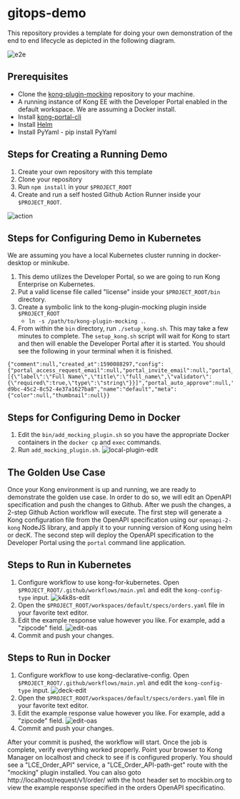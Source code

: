 # gitops-demo

This repository provides a template for doing your own demonstration of the end to end lifecycle as depicted in the following diagram.

![e2e](https://kong-sales-engineering.s3.us-east-2.amazonaws.com/images/e2e.png)

Prerequisites
---
* Clone the [kong-plugin-mocking](https://github.com/Kong/kong-plugin-mocking) repository to your machine. 
* A running instance of Kong EE with the Developer Portal enabled in the default workspace. We are assuming a Docker install.
* Install [kong-portal-cli](https://github.com/Kong/kong-portal-cli)
* Install [Helm](http://helm.sh)
* Install PyYaml - pip install PyYaml

Steps for Creating a Running Demo
---
1. Create your own repository with this template
1. Clone your repository
1. Run `npm install` in your `$PROJECT_ROOT`
1. Create and run a self hosted Github Action Runner inside your `$PROJECT_ROOT`. 

![action](https://kong-sales-engineering.s3.us-east-2.amazonaws.com/images/action-gitops-demo.png)

Steps for Configuring Demo in Kubernetes
--
We are assuming you have a local Kubernetes cluster running in docker-desktop or minikube.

1. This demo utilizes the Developer Portal, so we are going to run Kong Enterprise on Kubernetes.
1. Put a valid license file called "license" inside your `$PROJECT_ROOT/bin` directory.
1. Create a symbolic link to the kong-plugin-mocking plugin inside `$PROJECT_ROOT`
   - `ln -s /path/to/kong-plugin-mocking .`.
1. From within the `bin` directory, run `./setup_kong.sh`. This may take a few minutes to complete. The `setup_kong.sh` script will wait for Kong to start and then will enable the Developer Portal after it is started. You should see the following in your terminal when it is finished.

```
{"comment":null,"created_at":1590088297,"config":{"portal_access_request_email":null,"portal_invite_email":null,"portal_reset_success_email":null,"portal_auth_conf":null,"portal_is_legacy":null,"portal_auth":null,"portal_developer_meta_fields":"[{\"label\":\"Full Name\",\"title\":\"full_name\",\"validator\":{\"required\":true,\"type\":\"string\"}}]","portal_auto_approve":null,"portal":true,"portal_token_exp":null,"portal_emails_reply_to":null,"portal_reset_email":null,"portal_approved_email":null,"portal_emails_from":null,"meta":null,"portal_session_conf":null,"portal_cors_origins":null},"id":"4639737f-d9bc-45c2-8c52-4e37a1627ba8","name":"default","meta":{"color":null,"thumbnail":null}}
```

Steps for Configuring Demo in Docker
--
1. Edit the `bin/add_mocking_plugin.sh` so you have the appropriate Docker containers in the `docker cp` and `exec` commands.
1. Run `add_mocking_plugin.sh`. ![local-plugin-edit](https://kong-sales-engineering.s3.us-east-2.amazonaws.com/images/local-plugin-edit.png)

The Golden Use Case
---
Once your Kong environment is up and running, we are ready to demonstrate the golden use case. In order to do so, we will edit an OpenAPI specification and push the changes to Github. After we push the changes, a 2-step Github Action workflow will execute. The first step will generate a Kong configuration file from the OpenAPI specification using our `openapi-2-kong` NodeJS library, and apply it to your running version of Kong using helm or decK. The second step will deploy the OpenAPI specification to the Developer Portal using the `portal` command line application.

Steps to Run in Kubernetes 
---
1. Configure workflow to use kong-for-kubernetes. Open `$PROJECT_ROOT/.github/workflows/main.yml` and edit the `kong-config-type` input. ![k4k8s-edit](https://kong-sales-engineering.s3.us-east-2.amazonaws.com/images/k4k8s-edit.png)
1. Open the `$PROJECT_ROOT/workspaces/default/specs/orders.yaml` file in your favorite text editor.
1. Edit the example response value however you like. For example, add a "zipcode" field. ![edit-oas](https://kong-sales-engineering.s3.us-east-2.amazonaws.com/images/edit_oas.png)
1. Commit and push your changes.

Steps to Run in Docker 
---
1. Configure workflow to use kong-declarative-config. Open `$PROJECT_ROOT/.github/workflows/main.yml` and edit the `kong-config-type` input. ![deck-edit](https://kong-sales-engineering.s3.us-east-2.amazonaws.com/images/deck-edit.png)
1. Open the `$PROJECT_ROOT/workspaces/default/specs/orders.yaml` file in your favorite text editor.
1. Edit the example response value however you like. For example, add a "zipcode" field. ![edit-oas](https://kong-sales-engineering.s3.us-east-2.amazonaws.com/images/edit_oas.png)
1. Commit and push your changes.

After your commit is pushed, the workflow will start. Once the job is complete, verify everything worked properly. Point your browser to Kong Manager on localhost and check to see if is configured properly. You should see a "LCE_Order_API" service, a "LCE_Order_API-path-get" route with the "mocking" plugin installed. You can also goto http://localhost/request/v1/order/ with the host header set to mockbin.org to view the example response specified in the orders OpenAPI specificatino.
